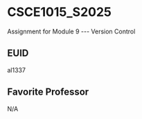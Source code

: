 # CSCE1015_S2025

Assignment for Module 9 --- Version Control
## EUID

al1337
## Favorite Professor
N/A
